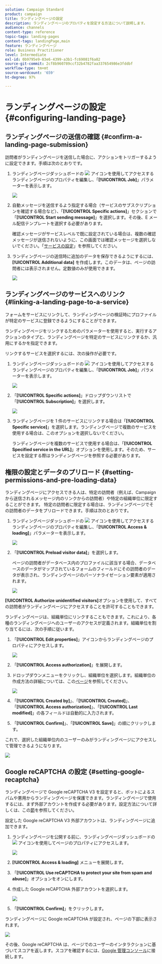```yaml
---
solution: Campaign Standard
product: campaign
title: ランディングページの設定
description: ランディングページのプロパティを設定する方法について説明します。
audience: channels
content-type: reference
topic-tags: landing-pages
context-tags: landingPage,main
feature: ランディングページ
role: Business Practitioner
level: Intermediate
exl-id: 0b9795e9-83e6-4399-a3b1-fc69081f6a82
source-git-commit: 2cf8b960789ccf32b4782faa337654986e3fddbf
workflow-type: tm+mt
source-wordcount: '659'
ht-degree: 97%

---
```


# ランディングページの設定 {#configuring-landing-page}

## ランディングページの送信の確認 {#confirm-a-landing-page-submission}

訪問者がランディングページを送信した場合に、アクションをトリガーするように設定できます。手順は次のとおりです。

1. ランディングページダッシュボードの ![](assets/edit_darkgrey-24px.png) アイコンを使用してアクセスするランディングページのプロパティを編集し、「**[!UICONTROL Job]**」パラメーターを表示します。

   ![](assets/lp_edit_properties_button.png)

1. 自動メッセージを送信するよう指定する場合（サービスのサブスクリプションを確認する場合など）、「**[!UICONTROL Specific actions]**」セクションで「**[!UICONTROL Start sending message]**」を選択します。その後、E メール配信テンプレートを選択する必要があります。

   確認メッセージがサービスレベルで既に設定されている場合は、複数の確認メッセージが送信されないように、この画面では確認メッセージを選択しないでください。「[サービスの設定](../../audiences/using/creating-a-service.md)」を参照してください。

1. ランディングページの送信時に追加のデータを保存できるようにするには、**[!UICONTROL Additional data]** を作成します。このデータは、ページの訪問者には表示されません。定数値のみが使用できます。

   ![](assets/lp_parameters_6.png)

## ランディングページのサービスへのリンク {#linking-a-landing-page-to-a-service}

フォームをサービスにリンクして、ランディングページの検証時にプロファイルが特定のサービスに登録できるようにすることができます。

ランディングページをリンクするためのパラメーターを使用すると、実行するアクションのタイプと、ランディングページを特定のサービスにリンクするか、汎用にするかを指定できます。

リンクするサービスを選択するには、次の操作が必要です。

1. ランディングページダッシュボードの ![](assets/edit_darkgrey-24px.png) アイコンを使用してアクセスするランディングページのプロパティを編集し、「**[!UICONTROL Job]**」パラメーターを表示します。

   ![](assets/lp_edit_properties_button.png)

1. 「**[!UICONTROL Specific actions]**」ドロップダウンリストで「**[!UICONTROL Subscription]**」を選択します。

   ![](assets/lp_parameters_5.png)

1. ランディングページを 1 件のサービスにリンクする場合は「**[!UICONTROL Specific service]**」を選択します。ランディングページで複数のサービスを使用する場合は、このオプションを選択しないでください。

   ランディングページを複数のサービスで使用する場合は、「**[!UICONTROL Specified service in the URL]**」オプションを使用します。そのため、サービスを設定する際はランディングページを参照する必要があります。

## 権限の設定とデータのプリロード {#setting-permissions-and-pre-loading-data}

ランディングページにアクセスできる人は、特定の訪問者（例えば、Campaign から送信されるメッセージ内のリンクからの訪問者）や特定の組織単位に限定することができます。
特定の訪問者に限定する場合は、ランディングページでその訪問者のデータをプリロードできます。手順は次のとおりです。

1. ランディングページダッシュボードの ![](assets/edit_darkgrey-24px.png) アイコンを使用してアクセスするランディングページのプロパティを編集し、「**[!UICONTROL Access & loading]**」パラメーターを表示します。

   ![](assets/lp_edit_properties_button.png)

1. 「**[!UICONTROL Preload visitor data]**」を選択します。

   ページの訪問者がデータベース内のプロファイルに該当する場合、データベースのデータがマップされているフォームのフィールドにその訪問者のデータが表示され、ランディングページのパーソナライゼーション要素が適用されます。

   ![](assets/lp_parameters_3_temp.png)

**[!UICONTROL Authorize unidentified visitors]**&#x200B;オプションを使用して、すべての訪問者がランディングページにアクセスすることを許可することもできます。

<!--Use the URL parameters to identify the visitors, using the **[!UICONTROL Authorize visitor identification via URL parameters]** option: then you must choose the loading key and map the filter parameters with the parameters of the corresponding URL.-->

ランディングページは、組織単位にリンクすることもできます。これにより、各種のランディングページへのユーザーのアクセスが定義されます。組織単位を割り当てるには、次の手順に従います。

1. 「**[!UICONTROL Edit properties]**」アイコンからランディングページのプロパティにアクセスします。

   ![](assets/lp_parameters_google3.png)

1. 「**[!UICONTROL Access authorization]**」を展開します。

1. ドロップダウンメニューをクリックし、組織単位を選択します。組織単位の作成方法の詳細については、この[ページ](../../administration/using/organizational-units.md)を参照してください。

   ![](assets/lp_org_unit_2.png)

1. 「**[!UICONTROL Created by]**」、「**[!UICONTROL Created]**」、「**[!UICONTROL Access authorization]**」、「**[!UICONTROL Last modified]**」の各フィールドは自動的に入力されます。

1. 「**[!UICONTROL Confirm]**」、「**[!UICONTROL Save]**」の順にクリックします。

これで、選択した組織単位内のユーザーのみがランディングページにアクセスして管理できるようになります。

![](assets/lp_org_unit_3.png)

## Google reCAPTCHA の設定 {#setting-google-recaptcha}

ランディングページで Google reCAPTCHA V3 を設定すると、ボットによるスパムや悪用からランディングページを保護できます。ランディングページで使用するには、まず外部アカウントを作成する必要があります。設定方法について詳しくは、この[節](../../administration/using/external-accounts.md#google-recaptcha-external-account)を参照してください。

設定した Google reCAPTCHA V3 外部アカウントは、ランディングページに追加できます。

1. ランディングページを公開する前に、ランディングページダッシュボードの ![](assets/edit_darkgrey-24px.png) アイコンを使用してページのプロパティにアクセスします。

   ![](assets/lp_parameters_google3.png)

1. **[!UICONTROL Access & loading]** メニューを展開します。
1. 「**[!UICONTROL Use reCAPTCHA to protect your site from spam and abuse]**」オプションをオンにします。
1. 作成した Google reCAPTCHA 外部アカウントを選択します。

   ![](assets/lp_parameters_google_temp.png)

1. 「**[!UICONTROL Confirm]**」をクリックします。

ランディングページに Google reCAPTCHA が設定され、ページの下部に表示されます。

![](assets/lp_parameters_google2.png)

その後、Google reCAPTCHA は、ページでのユーザーのインタラクションに基づいてスコアを返します。スコアを確認するには、[Google 管理コンソール](https://g.co/recaptcha/admin)に接続します。
